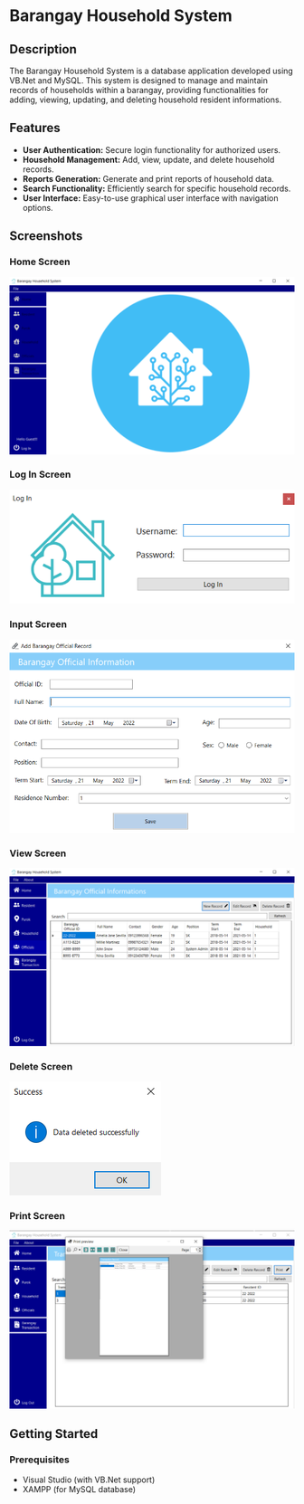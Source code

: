 # Barangay Household System

## Description
The Barangay Household System is a database application developed using VB.Net and MySQL. This system is designed to manage and maintain records of households within a barangay, providing functionalities for adding, viewing, updating, and deleting household resident informations.

## Features
- **User Authentication:** Secure login functionality for authorized users.
- **Household Management:** Add, view, update, and delete household records.
- **Reports Generation:** Generate and print reports of household data.
- **Search Functionality:** Efficiently search for specific household records.
- **User Interface:** Easy-to-use graphical user interface with navigation options.

## Screenshots
### Home Screen
![Home](Home.png)

### Log In Screen
![Log In](LogIn.png)

### Input Screen
![Input](Input.png)

### View Screen
![View](View.png)

### Delete Screen
![Delete](Delete.png)

### Print Screen
![Print](Print.png)

## Getting Started

### Prerequisites
- Visual Studio (with VB.Net support)
- XAMPP (for MySQL database)

